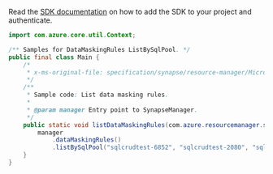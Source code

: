 Read the [SDK documentation](https://github.com/Azure/azure-sdk-for-java/blob/azure-resourcemanager-synapse_1.0.0-beta.3/sdk/synapse/azure-resourcemanager-synapse/README.md) on how to add the SDK to your project and authenticate.

```java
import com.azure.core.util.Context;

/** Samples for DataMaskingRules ListBySqlPool. */
public final class Main {
    /*
     * x-ms-original-file: specification/synapse/resource-manager/Microsoft.Synapse/stable/2021-06-01/examples/DataMaskingRuleList.json
     */
    /**
     * Sample code: List data masking rules.
     *
     * @param manager Entry point to SynapseManager.
     */
    public static void listDataMaskingRules(com.azure.resourcemanager.synapse.SynapseManager manager) {
        manager
            .dataMaskingRules()
            .listBySqlPool("sqlcrudtest-6852", "sqlcrudtest-2080", "sqlcrudtest-331", Context.NONE);
    }
}
```
